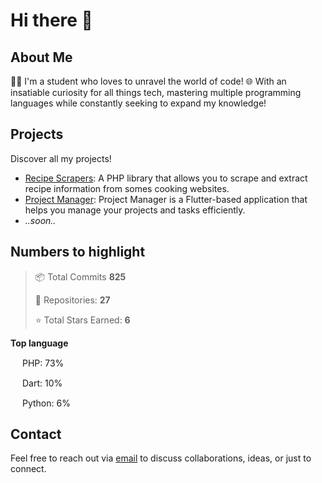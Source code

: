 # Hi there 👋

## About Me

👨‍🎓 I'm a student who loves to unravel the world of code! 🌐  With an insatiable curiosity for all things tech, mastering multiple programming languages while constantly seeking to expand my knowledge!


## Projects

Discover all my projects!

- [Recipe Scrapers](https://github.com/MatteoLore/RecipeScrapers): A PHP library that allows you to scrape and extract recipe information from somes cooking websites.
- [Project Manager](https://github.com/MatteoLore/ProjectManager): Project Manager is a Flutter-based application that helps you manage your projects and tasks efficiently. 
- *..soon..*

## Numbers to highlight
> 📦 Total Commits **825**
> 
> 📜 Repositories: **27**
> 
> ⭐ Total Stars Earned: **6**

> 

**Top language** 

 <code><img height="15" src="https://pngimg.com/uploads/php/php_PNG23.png"></code>  PHP:  73%

 <code><img height="15" src="https://cdn.freebiesupply.com/logos/large/2x/dart-logo-png-transparent.png"></code>  Dart:  10%

 <code><img height="15" src="https://tse2.mm.bing.net/th?id=OIP.fkvxbuKHOLhO4A_MqA9DVAHaHv&pid=Api"></code>  Python:  6%

## Contact

Feel free to reach out via [email](mailto:mat.dev.official@gmail.com) to discuss collaborations, ideas, or just to connect.
